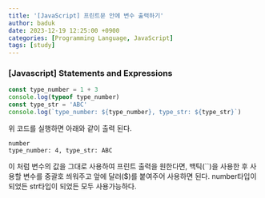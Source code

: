 ```yaml
---
title: '[JavaScript] 프린트문 안에 변수 출력하기'
author: baduk
date: 2023-12-19 12:25:00 +0900
categories: [Programming Language, JavaScript]
tags: [study]
---
```

### [Javascript] Statements and Expressions
```javascript
const type_number = 1 + 3
console.log(typeof type_number)
const type_str = 'ABC'
console.log(`type_number: ${type_number}, type_str: ${type_str}`)
```

위 코드를 실행하면 아래와 같이 출력 된다.

```
number
type_number: 4, type_str: ABC
```
이 처럼 변수의 값을 그대로 사용하여 프린트 출력을 원한다면, 백틱(``)을 사용한 후 사용할 변수를 중괄호 씌워주고 앞에 달러($)를 붙여주어 사용하면 된다. number타입이 되었든 str타입이 되었든 모두 사용가능하다.